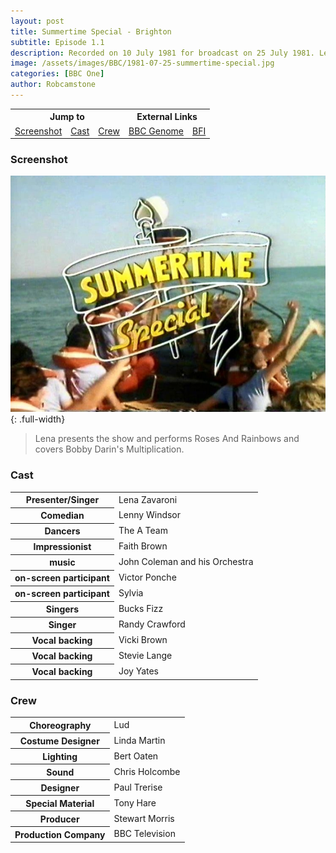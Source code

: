 ```yaml
---
layout: post
title: Summertime Special - Brighton
subtitle: Episode 1.1
description: Recorded on 10 July 1981 for broadcast on 25 July 1981. Lena presents the show and performs Roses And Rainbows and covers Bobby Darin’s Multiplication.
image: /assets/images/BBC/1981-07-25-summertime-special.jpg
categories: [BBC One]
author: Robcamstone
---
```


<table style="text-align:center;">
<tr>
<th colspan="3">Jump to</th>
<th colspan="2">External Links</th>
</tr>

<tr>
<td><a href="#screenshot">Screenshot</a></td>
<td><a href="#cast">Cast</a></td>
<td><a href="#crew">Crew</a></td>
<td><a href="https://genome.ch.bbc.co.uk/schedules/bbcone/london/1981-07-25#at-20.20">BBC Genome</a></td>
<td><a href="https://www.bfi.org.uk/films-tv-people/4ce2b7749e82e">BFI</a></td>
</tr>
</table>

### Screenshot
![Screenshot of Programme ID For Summertime Special](/assets/images/BBC/1981-07-25-summertime-special.jpg){: .full-width}

> Lena presents the show and performs Roses And Rainbows and covers Bobby Darin's Multiplication.

### Cast
<table>
<tr><th>Presenter&#47;Singer</th><td>Lena Zavaroni</td></tr>
<tr><th>Comedian</th><td>Lenny Windsor</td></tr>
<tr><th>Dancers</th><td>The A Team</td></tr>
<tr><th>Impressionist</th><td>Faith Brown</td></tr>
<tr><th>music</th><td>John Coleman and his Orchestra</td></tr>
<tr><th>on-screen participant</th><td>Victor Ponche</td></tr>
<tr><th>on-screen participant</th><td>Sylvia</td></tr>
<tr><th>Singers</th><td>Bucks Fizz</td></tr>
<tr><th>Singer</th><td>Randy Crawford</td></tr>
<tr><th>Vocal backing</th><td>Vicki Brown</td></tr>
<tr><th>Vocal backing</th><td>Stevie Lange</td></tr>
<tr><th>Vocal backing</th><td>Joy Yates</td></tr>
</table>

### Crew
<table>
<tr><th>Choreography</th><td>Lud</td></tr>
<tr><th>Costume Designer</th><td>Linda Martin</td></tr>
<tr><th>Lighting</th><td>Bert Oaten</td></tr>
<tr><th>Sound</th><td>Chris Holcombe</td></tr>
<tr><th>Designer</th><td>Paul Trerise</td></tr>
<tr><th>Special Material</th><td>Tony Hare</td></tr>
<tr><th>Producer</th><td>Stewart Morris</td></tr>
<tr><th>Production Company</th><td>BBC Television</td></tr>
</table>

<style>
.dt-published {display: none;}
.post-meta:after {content: "Recorded on 10 July 1981 for broadcast on 25 July 1981";}
.height-adjust1 {width:auto; height:350px;}
.height-adjust2 {width:auto; height:307px;}
.adjust {margin-left:340px;}
</style>

